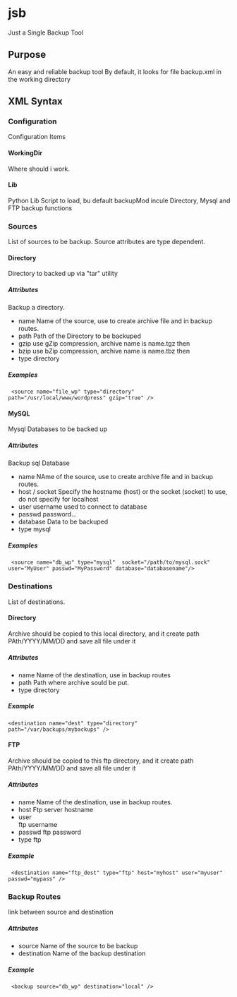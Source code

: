 # jsb

Just a Single Backup Tool

## Purpose

An easy and reliable backup tool
By default, it looks for file backup.xml in the working directory

## XML Syntax
### Configuration

Configuration Items

#### WorkingDir

Where should i work.

#### Lib

Python Lib Script to load, bu default backupMod incule Directory, Mysql and FTP backup functions

### Sources

List of sources to be backup. Source attributes are type dependent.
#### Directory
Directory to backed up via "tar" utility
##### Attributes
  Backup a directory.
  - name
    Name of the source, use to create archive file and in backup routes.
  - path
    Path of the Directory to be backuped
  - gzip
    use gZip compression, archive name is name.tgz then
  - bzip
    use bZip compression, archive name is name.tbz then
  - type directory
  ##### Examples
  ` <source name="file_wp" type="directory" path="/usr/local/www/wordpress" gzip="true" />`
  
  
#### MySQL
Mysql Databases to be backed up
##### Attributes
  Backup sql Database
  - name
    NAme of the source, use to create archive file and in backup routes.
  - host / socket 
    Specify the hostname (host) or the socket (socket) to use, do not specify for localhost
  - user
    username used to  connect to database
  - passwd
    password...
  - database
    Data to be backuped
  - type mysql
##### Examples
` <source name="db_wp" type="mysql"  socket="/path/to/mysql.sock" user="MyUser" passwd="MyPassword" database="databasename"/>`


### Destinations

List of destinations.

#### Directory
Archive should be copied to this local directory, and it create path PAth/YYYY/MM/DD and save all file under it
##### Attributes
  - name 
    Name of the destination, use in backup routes
  - path 
    Path where archive sould be put.
  - type directory
##### Example
`<destination name="dest" type="directory" path="/var/backups/mybackups" />`
 
#### FTP
Archive should be copied to this ftp directory, and it create path PAth/YYYY/MM/DD and save all file under it
##### Attributes
  - name 
    Name of the destination, use in backup routes.
  - host 
    Ftp server hostname
  - user  
    ftp username
  - passwd 
    ftp password
  - type ftp
##### Example
` <destination name="ftp_dest" type="ftp" host="myhost" user="myuser" passwd="mypass" />`
### Backup Routes
link between source and destination
##### Attributes
  - source
    Name of the source to be backup
  - destination
    Name of the backup destination
##### Example
` <backup source="db_wp" destination="local" />`
